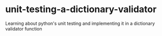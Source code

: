 # unit-testing-a-dictionary-validator
Learning about python's unit testing and implementing it in a dictionary validator function

